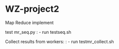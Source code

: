 # WZ-project2
Map Reduce implement

test mr_seq.py
: - run testseq.sh

Collect results from workers:
: - run testmr_collect.sh
